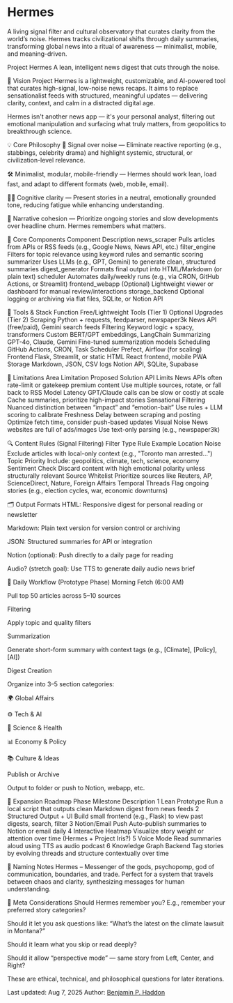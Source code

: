 # Hermes
A living signal filter and cultural observatory that curates clarity from the world’s noise. Hermes tracks civilizational shifts through daily summaries, transforming global news into a ritual of awareness — minimalist, mobile, and meaning-driven.

Project Hermes
A lean, intelligent news digest that cuts through the noise.

📌 Vision
Project Hermes is a lightweight, customizable, and AI-powered tool that curates high-signal, low-noise news recaps. It aims to replace sensationalist feeds with structured, meaningful updates — delivering clarity, context, and calm in a distracted digital age.

Hermes isn't another news app — it's your personal analyst, filtering out emotional manipulation and surfacing what truly matters, from geopolitics to breakthrough science.

💡 Core Philosophy
🧠 Signal over noise — Eliminate reactive reporting (e.g., stabbings, celebrity drama) and highlight systemic, structural, or civilization-level relevance.

🛠️ Minimalist, modular, mobile-friendly — Hermes should work lean, load fast, and adapt to different formats (web, mobile, email).

🧘‍♂️ Cognitive clarity — Present stories in a neutral, emotionally grounded tone, reducing fatigue while enhancing understanding.

🧵 Narrative cohesion — Prioritize ongoing stories and slow developments over headline churn. Hermes remembers what matters.

🧱 Core Components
Component	Description
news_scraper	Pulls articles from APIs or RSS feeds (e.g., Google News, News API, etc.)
filter_engine	Filters for topic relevance using keyword rules and semantic scoring
summarizer	Uses LLMs (e.g., GPT, Gemini) to generate clean, structured summaries
digest_generator	Formats final output into HTML/Markdown (or plain text)
scheduler	Automates daily/weekly runs (e.g., via CRON, GitHub Actions, or Streamlit)
frontend_webapp	(Optional) Lightweight viewer or dashboard for manual review/interactions
storage_backend	Optional logging or archiving via flat files, SQLite, or Notion API

🧰 Tools & Stack
Function	Free/Lightweight Tools (Tier 1)	Optional Upgrades (Tier 2)
Scraping	Python + requests, feedparser, newspaper3k	News API (free/paid), Gemini search feeds
Filtering	Keyword logic + spacy, transformers	Custom BERT/GPT embeddings, LangChain
Summarizing	GPT-4o, Claude, Gemini	Fine-tuned summarization models
Scheduling	GitHub Actions, CRON, Task Scheduler	Prefect, Airflow (for scaling)
Frontend	Flask, Streamlit, or static HTML	React frontend, mobile PWA
Storage	Markdown, JSON, CSV logs	Notion API, SQLite, Supabase

🧪 Limitations
Area	Limitation	Proposed Solution
API Limits	News APIs often rate-limit or gatekeep premium content	Use multiple sources, rotate, or fall back to RSS
Model Latency	GPT/Claude calls can be slow or costly at scale	Cache summaries, prioritize high-impact stories
Sensational Filtering	Nuanced distinction between “impact” and “emotion-bait”	Use rules + LLM scoring to calibrate
Freshness	Delay between scraping and posting	Optimize fetch time, consider push-based updates
Visual Noise	News websites are full of ads/images	Use text-only parsing (e.g., newspaper3k)

🔍 Content Rules (Signal Filtering)
Filter Type	Rule Example
Location Noise	Exclude articles with local-only context (e.g., "Toronto man arrested...")
Topic Priority	Include: geopolitics, climate, tech, science, economy
Sentiment Check	Discard content with high emotional polarity unless structurally relevant
Source Whitelist	Prioritize sources like Reuters, AP, ScienceDirect, Nature, Foreign Affairs
Temporal Threads	Flag ongoing stories (e.g., election cycles, war, economic downturns)

🗂 Output Formats
HTML: Responsive digest for personal reading or newsletter

Markdown: Plain text version for version control or archiving

JSON: Structured summaries for API or integration

Notion (optional): Push directly to a daily page for reading

Audio? (stretch goal): Use TTS to generate daily audio news brief

🔄 Daily Workflow (Prototype Phase)
Morning Fetch (6:00 AM)

Pull top 50 articles across 5–10 sources

Filtering

Apply topic and quality filters

Summarization

Generate short-form summary with context tags (e.g., [Climate], [Policy], [AI])

Digest Creation

Organize into 3–5 section categories:

🌍 Global Affairs

⚙️ Tech & AI

🧬 Science & Health

📊 Economy & Policy

📚 Culture & Ideas

Publish or Archive

Output to folder or push to Notion, webapp, etc.

🚀 Expansion Roadmap
Phase	Milestone	Description
1	Lean Prototype	Run a local script that outputs clean Markdown digest from news feeds
2	Structured Output + UI	Build small frontend (e.g., Flask) to view past digests, search, filter
3	Notion/Email Push	Auto-publish summaries to Notion or email daily
4	Interactive Heatmap	Visualize story weight or attention over time (Hermes + Project Iris?)
5	Voice Mode	Read summaries aloud using TTS as audio podcast
6	Knowledge Graph Backend	Tag stories by evolving threads and structure contextually over time

📘 Naming Notes
Hermes – Messenger of the gods, psychopomp, god of communication, boundaries, and trade. Perfect for a system that travels between chaos and clarity, synthesizing messages for human understanding.

🧠 Meta Considerations
Should Hermes remember you? E.g., remember your preferred story categories?

Should it let you ask questions like: “What’s the latest on the climate lawsuit in Montana?”

Should it learn what you skip or read deeply?

Should it allow “perspective mode” — same story from Left, Center, and Right?

These are ethical, technical, and philosophical questions for later iterations.


Last updated: Aug 7, 2025
Author: [Benjamin P. Haddon](https://github.com/BenWassa)
